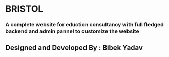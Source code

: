 # BRISTOL

### A complete website for eduction consultancy with full fledged backend and admin pannel to customize the website

## Designed and Developed By : Bibek Yadav 